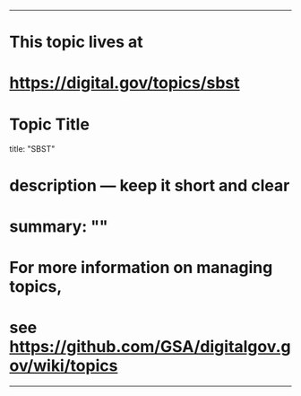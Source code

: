 
---
# This topic lives at
# https://digital.gov/topics/sbst

# Topic Title
title: "SBST"

# description — keep it short and clear
# summary: ""


# For more information on managing topics,
# see https://github.com/GSA/digitalgov.gov/wiki/topics
---